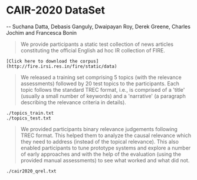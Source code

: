 # CAIR-2020 DataSet
-- Suchana Datta, Debasis Ganguly, Dwaipayan Roy, Derek Greene, Charles Jochim and Francesca Bonin


> We provide participants a static test collection of news articles constituting the official English ad hoc IR collection of FIRE.
`````````````````````````````````````````````````````````````````````````````
[Click here to download the corpus](http://fire.irsi.res.in/fire/static/data)
`````````````````````````````````````````````````````````````````````````````
> We released a training set comprising 5 topics (with the relevance assessments) followed by 20 test topics to the participants. Each topic follows the standard TREC format, i.e., is comprised of a 'title' (usually a small number of keywords) and a 'narrative' (a paragraph describing the relevance criteria in details).
`````````````````````
./topics_train.txt
./topics_test.txt
`````````````````````
> We provided participants binary relevance judgements following TREC format. This helped them to analyze the causal relevance which they need to address (instead of the topical relevance). This also enabled participants to tune prototype systems and explore a number of early approaches and with the help of the evaluation (using the provided manual assessments) to see what worked and what did not.
````````````````````
./cair2020_qrel.txt
````````````````````
